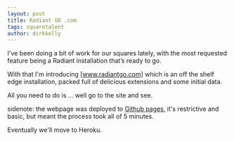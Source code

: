 ```yaml
---
layout: post
title: Radiant GO .com
tags: squaretalent
author: dirkkelly
---
```


I've been doing a bit of work for our squares lately,
with the most requested feature being a Radiant installation that’s ready to go.

With that I'm introducing [www.radiantgo.com] which is an off the shelf edge installation,
packed full of delicious extensions and some initial data.

All you need to do is ... well go to the site and see.

sidenote: the webpage was deployed to [Github pages],
it's restrictive and basic, but meant the process took all of 5 minutes.

Eventually we'll move to Heroku.

[www.radiantgo.com]: http://radiantgo.com
[Github Pages]: https://pages.github.com/
